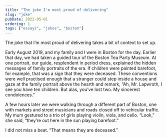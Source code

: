 ```yaml
---
title: "The joke I'm most proud of delivering"
slug: "joke"
pubDate: 2022-05-01
ordering: 1
tags: ["essays", "jokes", "boston"]
---
```


<span class="small-caps">The joke that I’m most proud of delivering</span> takes a bit of context to set up.

Early August 2019, and my family and I were in Boston for the day. Earlier that day, we had taken a guided tour of the Boston Tea Party Museum. At one portrait, our guide, resplendent in period dress, explained the hidden messages of family portraits of the era. If children were painted barefoot, for example, that was a sign that they were deceased. These conventions were well practised enough that a stranger could step inside a house and gaze at the family portrait above the hearth and remark, “Ah, Mr. Lapwroth, I see you have ten children. But alas, you’ve lost two. My sincerest condolences.”

A few hours later we were walking through a different part of Boston, one with markets and street musicians and roads closed off to vehicular traffic. My mum gestured to a trio of girls playing violin, viola, and cello. “Look,” she said, “they’re out here in the sun playing barefoot.”

I did not miss a beat. “That means they are deceased.”
